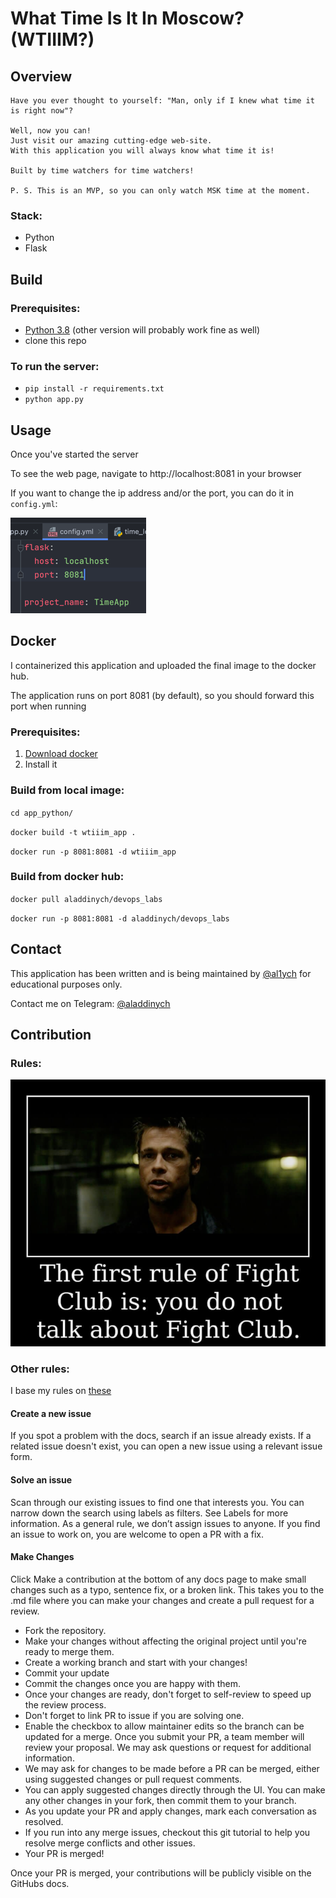 # What Time Is It In Moscow? (WTIIIM?)

## Overview

    Have you ever thought to yourself: "Man, only if I knew what time it is right now"?

    Well, now you can!
    Just visit our amazing cutting-edge web-site. 
    With this application you will always know what time it is!

    Built by time watchers for time watchers!

    P. S. This is an MVP, so you can only watch MSK time at the moment.

### Stack:

- Python
- Flask

## Build

### Prerequisites:

- [Python 3.8](https://www.python.org/) (other version will probably work fine as well)
- clone this repo

### To run the server:

- `pip install -r requirements.txt`
- `python app.py`

## Usage

Once you've started the server

To see the web page, navigate to http://localhost:8081 in your browser

If you want to change the ip address and/or the port, you can do it in `config.yml`:

![img_1.png](img_1.png)

## Docker

I containerized this application and uploaded the final image to the docker hub.

The application runs on port 8081 (by default), so you should forward this port when running

### Prerequisites:

1. [Download docker](https://docs.docker.com/engine/install/)
2. Install it

### Build from local image:

`cd app_python/`

`docker build -t wtiiim_app .`

`docker run -p 8081:8081 -d wtiiim_app`

### Build from docker hub:

`docker pull aladdinych/devops_labs`

`docker run -p 8081:8081 -d aladdinych/devops_labs`

## Contact

This application has been written and is being maintained by [@al1ych](https://github.com/al1ych)
for educational purposes only.

Contact me on Telegram: [@aladdinych](https://t.me/aladdinych)

## Contribution

### Rules:

![img_4.png](img_4.png)

### Other rules:

I base my rules on [these](https://github.com/github/docs/blob/main/CONTRIBUTING.md)

#### Create a new issue

If you spot a problem with the docs, search if an issue already exists. If a related issue doesn't exist, you can open a
new issue using a relevant issue form.

#### Solve an issue

Scan through our existing issues to find one that interests you.
You can narrow down the search using labels as filters.
See Labels for more information. As a general rule,
we don’t assign issues to anyone. If you find an issue to work on,
you are welcome to open a PR with a fix.

#### Make Changes

Click Make a contribution at the bottom of any docs page to make small changes such as a typo,
sentence fix, or a broken link.
This takes you to the .md file where you can
make your changes and create a pull request for a review.

- Fork the repository.
- Make your changes without affecting the original project until you're ready to merge them.
- Create a working branch and start with your changes!
- Commit your update
- Commit the changes once you are happy with them.
- Once your changes are ready, don't forget to self-review to speed up the review process.
- Don't forget to link PR to issue if you are solving one.
- Enable the checkbox to allow maintainer edits so the branch can be updated for a merge.
  Once you submit your PR, a team member will review your proposal. We may ask questions or request for additional
  information.
- We may ask for changes to be made before a PR can be merged, either using suggested changes or pull request comments.
- You can apply suggested changes directly through the UI. You can make any other changes in your fork, then commit them
  to your branch.
- As you update your PR and apply changes, mark each conversation as resolved.
- If you run into any merge issues, checkout this git tutorial to help you resolve merge conflicts and other issues.
- Your PR is merged!

Once your PR is merged, your contributions will be publicly visible on the GitHubs docs.
